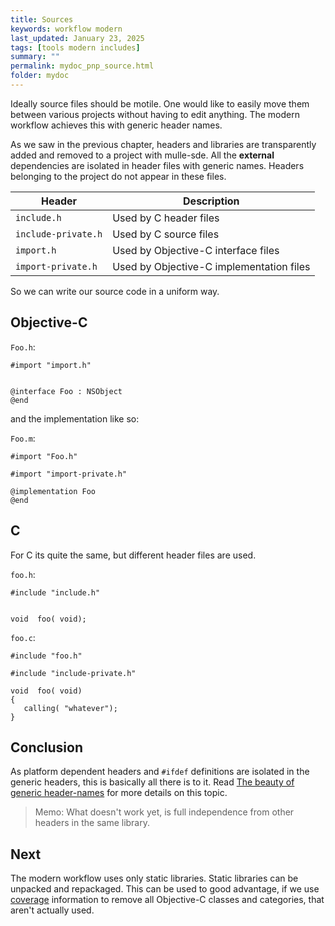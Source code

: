 ```yaml
---
title: Sources
keywords: workflow modern
last_updated: January 23, 2025
tags: [tools modern includes]
summary: ""
permalink: mydoc_pnp_source.html
folder: mydoc
---
```


Ideally source files should be motile. One would like to easily move them
between various projects without having to edit anything. The modern workflow
achieves this with generic header names.

As we saw in the
previous chapter, headers and libraries are transparently added and removed
to a project with mulle-sde. All the **external** dependencies are isolated
in header files with generic names. Headers belonging to the project do not
appear in these files.

| Header               | Description
|----------------------|-------------------
| `include.h`          | Used by C header files
| `include-private.h`  | Used by C source files
| `import.h`           | Used by Objective-C interface files
| `import-private.h`   | Used by Objective-C implementation files



So we can write our source code in a uniform way.

## Objective-C


`Foo.h`:

```
#import "import.h"


@interface Foo : NSObject
@end
```

and the implementation like so:

`Foo.m`:

```
#import "Foo.h"

#import "import-private.h"

@implementation Foo
@end
```


## C

For C its quite the same, but different header files are used.

`foo.h`:

```
#include "include.h"


void  foo( void);
```

`foo.c`:

```
#include "foo.h"

#include "include-private.h"

void  foo( void)
{
   calling( "whatever");
}
```


## Conclusion

As platform dependent headers and `#ifdef` definitions are isolated in
the generic headers, this is basically all there is to it. Read [The beauty of generic header-names](https://www.mulle-kybernetik.com/weblog/2019/beauty_of_generic_headers.html)
for more details on this topic.


> Memo: What doesn't work yet, is full independence from other headers in the
> same library.


## Next

The modern workflow uses only static libraries. Static libraries can be
unpacked and repackaged. This can be used to good advantage, if we use
[coverage](mydoc_coverage.html) information to remove all Objective-C classes
and categories, that aren't actually used.

